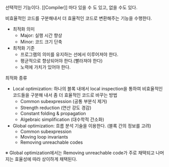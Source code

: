 
선택적인 기능이다. [[Compiler]] 마다 있을 수 도 있고, 없을 수도 있다. 

비효율적인 코드를 구분해내서 더 효율적인 코드로 변환해주는 기능을 수행한다.

+ 최적화 의미
	+ Major: 실행 시간 향상
	+ Minor: 코드 크기 단축
+ 최적화 기준
	+ 프로그램의 의미를 유지하는 선에서 이루어져야 한다.
	+ 평균적으로 향상되어야 한다.(빨라져야 한다)
	+ 노력에 가치가 있어야 한다. 

최적화 종류
+ Local optimization: 하나의 블록 내에서 local inspection을 통하여 비효율적인 코드들을 구분해 내서 좀 더 효율적인 코드로 바꾸는 방법
	+ Common subexpression (공통 부분식 제거)
	+ Strength reduction (연산 강도 경감)
	+ Constant folding & propagation
	+ Algebraic simplification (대수학적 간소화)
+ Global optimization: 흐름 분석 기술을 이용한다. (블록 간의 정보를 고려)
	+ Common subexpression
	+ Moving loop invariants
	+ Removing unreachable codes

※ Global optimization에서는 Removing unreachable code가 주로 채택되고 나머지는 효율성에 따라 상이하게 채택된다. 